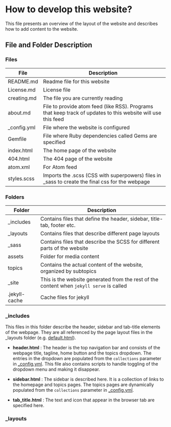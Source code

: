 # How to develop this website?
This file presents an overview of the layout of the website and describes how to add content to the website.

## File and Folder Description

### Files
| File | Description |
| -------------- | ----------- |
| README.md | Readme file for this website |
| License.md | License file |
| creating.md | The file you are currently reading |
| about.md | File to provide atom feed (like RSS). Programs that keep track of updates to this website will use this feed |
| _config.yml | File where the website is configured |
| Gemfile | File where Ruby dependencies called Gems are specified |
| index.html | The home page of the website |
| 404.html | The 404 page of the website |
| atom.xml | For Atom feed |
| styles.scss | Imports the .scss (CSS with superpowers) files in _sass to create the final css for the webpage |

### Folders
| Folder | Description |
| -------------- | ----------- |
| _includes | Contains files that define the header, sidebar, title-tab, footer etc. |
| _layouts | Contains files that describe different page layouts |
| _sass | Contains files that describe the SCSS for different parts of the website |
| assets | Folder for media content |
| topics | Contains the actual content of the website, organized by subtopics |
| _site | This is the website generated from the rest of the content when `jekyll serve` is called |
| .jekyll-cache | Cache files for jekyll |

### _includes

This files in this folder describe the header, sidebar and tab-title elements of the webpage. 
They are all referenced by the page layout files in the _layouts folder (e.g. [default.html](../master/_layouts/default.html)).  

- <strong>header.html</strong> : The header is the top navigation bar and consists of the webpage title, tagline, home button and the topics dropdown. The entries in the dropdown are populated from the `collections` parameter in [_config.yml](../master/_config.yml). This file also contains scripts to handle toggling of the dropdown menu and making it disappear.

- <strong>sidebar.html</strong> : The sidebar is described here. It is a collection of links to the homepage and topics pages. The topics pages are dynamically populated from the `collections` parameter in [_config.yml](../master/_config.yml).

- <strong>tab_title.html</strong> : The text and icon that appear in the browser tab are specified here.

### _layouts
